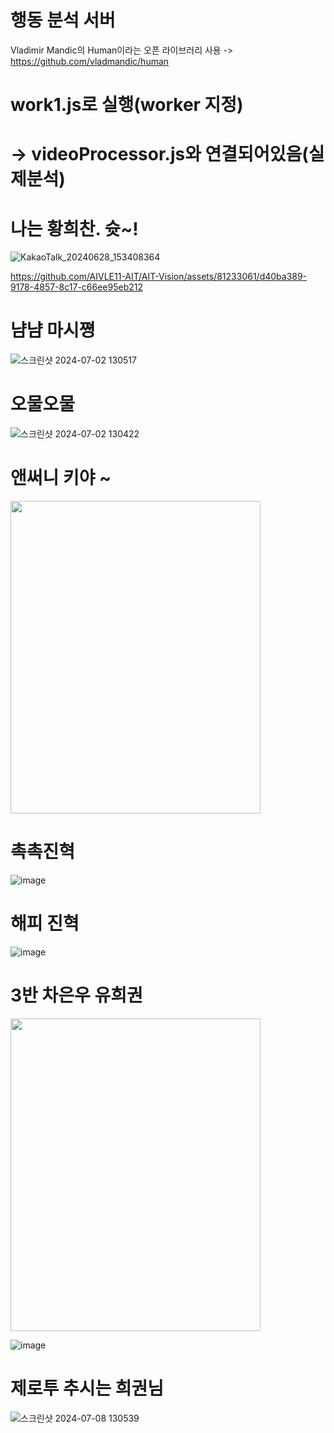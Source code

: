 # 행동 분석 서버
Vladimir Mandic의 Human이라는 오픈 라이브러리 사용
 -> https://github.com/vladmandic/human

# work1.js로 실행(worker 지정)
# -> videoProcessor.js와 연결되어있음(실제분석)


# 나는 황희찬. 슛~!

![KakaoTalk_20240628_153408364](https://github.com/AIVLE11-AIT/AIT-Vision/assets/81233061/e5dd2df6-5c0b-4ba2-b2c1-d815a25a6383)

https://github.com/AIVLE11-AIT/AIT-Vision/assets/81233061/d40ba389-9178-4857-8c17-c66ee95eb212

# 냠냠 마시쪙
![스크린샷 2024-07-02 130517](https://github.com/AIVLE11-AIT/AIT-frontend/assets/86431761/fcaf841b-6141-4230-8b4f-604061be90f6)
# 오물오물
![스크린샷 2024-07-02 130422](https://github.com/AIVLE11-AIT/AIT-frontend/assets/86431761/aaadcf7f-1f87-40de-b68b-f84eb13ce695)

# 앤써니 키야 ~
<img src="https://github.com/AIVLE11-AIT/AIT-Vision/assets/92067715/7329ab50-37be-47fe-bb79-0f24d9e6e0bb" width="400" height="500"/>

# 촉촉진혁
![image](https://github.com/AIVLE11-AIT/AIT-Vision/assets/92067715/b0ac5938-3c6c-44a8-96ef-329d4f1c2c78)

# 해피 진혁
![image](https://github.com/AIVLE11-AIT/AIT-Vision/assets/87623609/87a23b9b-8053-407a-b830-032e85b1eeb0)

# 3반 차은우 유희권
<img src="https://github.com/AIVLE11-AIT/AIT-Vision/assets/92067715/80da4e32-d0d6-41fd-9180-ed8b9caf9d04" width="400" height="500" />

![image](https://github.com/AIVLE11-AIT/AIT-Vision/assets/92067715/567db927-0464-4874-a3fc-47ee9ca2259d)

# 제로투 추시는 희권님
![스크린샷 2024-07-08 130539](https://github.com/AIVLE11-AIT/AIT-Vision/assets/162882540/7cffb244-ba0f-49f1-8385-ec01c40f81ed)
